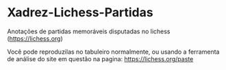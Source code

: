 # Xadrez-Lichess-Partidas
Anotações de partidas memoráveis disputadas no lichess (https://lichess.org)

Você pode reproduzilas no tabuleiro normalmente, ou usando a ferramenta de análise do site em questão na pagina: https://lichess.org/paste
